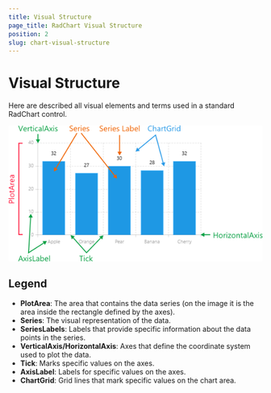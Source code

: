 ```yaml
---
title: Visual Structure
page_title: RadChart Visual Structure
position: 2
slug: chart-visual-structure
---
```


# Visual Structure #

Here are described all visual elements and terms used in a standard RadChart control.

![Chart Visual Structure](images/chart-visual-structure.png "Visual elements of RadChart control")

## Legend ##

- **PlotArea**: The area that contains the data series (on the image it is the area inside the rectangle defined by the axes).
- **Series**: The visual representation of the data.
- **SeriesLabels**: Labels that provide specific information about the data points in the series.
- **VerticalAxis/HorizontalAxis**: Axes that define the coordinate system used to plot the data.
- **Tick**: Marks specific values on the axes.
- **AxisLabel**: Labels for specific values on the axes.
- **ChartGrid**: Grid lines that mark specific values on the chart area.